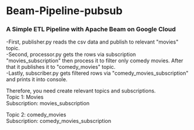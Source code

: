 # Beam-Pipeline-pubsub

### A Simple ETL Pipeline with Apache Beam on Google Cloud 
-First, publisher.py reads the csv data and publish to relevant "movies" topic. \
-Second, processor.py gets the rows via subscription "movies_subscription" then process it to filter only comedy movies. After that it publishes it to "comedy_movies" topic.\
-Lastly, subscriber.py gets filtered rows via "comedy_movies_subscription" and prints it into console.

Therefore, you need create relevant topics and subscriptions.\
Topic 1: Movies\
Subscription: movies_subscription

Topic 2: comedy_movies\
Subscription: comedy_movies_subscription
